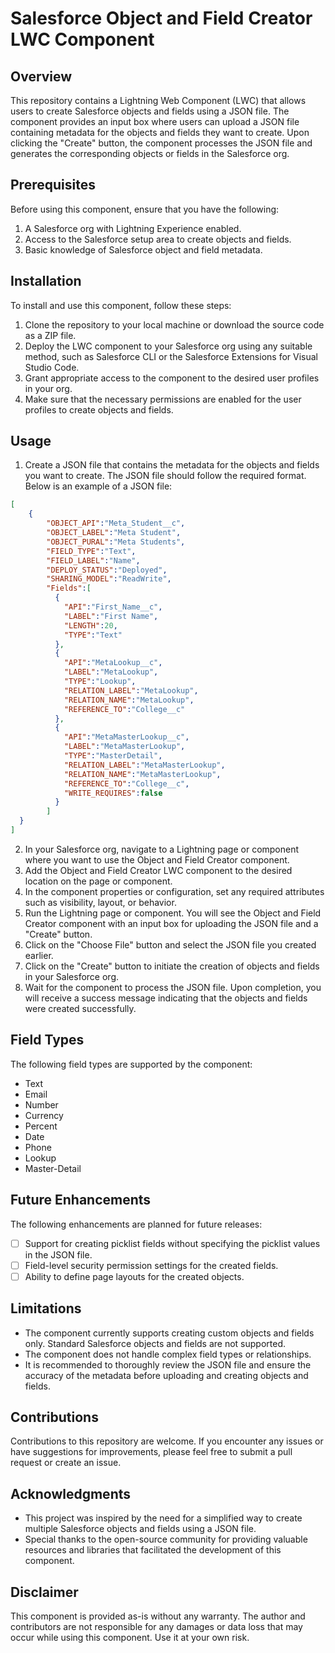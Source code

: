 # Salesforce Object and Field Creator LWC Component

## Overview
This repository contains a Lightning Web Component (LWC) that allows users to create Salesforce objects and fields using a JSON file. The component provides an input box where users can upload a JSON file containing metadata for the objects and fields they want to create. Upon clicking the "Create" button, the component processes the JSON file and generates the corresponding objects or fields in the Salesforce org.

## Prerequisites
Before using this component, ensure that you have the following:

1. A Salesforce org with Lightning Experience enabled.
2. Access to the Salesforce setup area to create objects and fields.
3. Basic knowledge of Salesforce object and field metadata.

## Installation
To install and use this component, follow these steps:

1. Clone the repository to your local machine or download the source code as a ZIP file.
2. Deploy the LWC component to your Salesforce org using any suitable method, such as Salesforce CLI or the Salesforce Extensions for Visual Studio Code.
3. Grant appropriate access to the component to the desired user profiles in your org.
4. Make sure that the necessary permissions are enabled for the user profiles to create objects and fields.

## Usage
1. Create a JSON file that contains the metadata for the objects and fields you want to create. The JSON file should follow the required format. Below is an example of a JSON file:

```json
[
    {
        "OBJECT_API":"Meta_Student__c",
        "OBJECT_LABEL":"Meta Student",
        "OBJECT_PURAL":"Meta Students",
        "FIELD_TYPE":"Text",
        "FIELD_LABEL":"Name",
        "DEPLOY_STATUS":"Deployed",
        "SHARING_MODEL":"ReadWrite",
        "Fields":[
          {
            "API":"First_Name__c",
            "LABEL":"First Name",
            "LENGTH":20,
            "TYPE":"Text"
          },
          {
            "API":"MetaLookup__c",
            "LABEL":"MetaLookup",
            "TYPE":"Lookup",
            "RELATION_LABEL":"MetaLookup",
            "RELATION_NAME":"MetaLookup",
            "REFERENCE_TO":"College__c"
          },
          {
            "API":"MetaMasterLookup__c",
            "LABEL":"MetaMasterLookup",
            "TYPE":"MasterDetail",
            "RELATION_LABEL":"MetaMasterLookup",
            "RELATION_NAME":"MetaMasterLookup",
            "REFERENCE_TO":"College__c",
            "WRITE_REQUIRES":false
          }
        ]
  }
]
```

2. In your Salesforce org, navigate to a Lightning page or component where you want to use the Object and Field Creator component.
3. Add the Object and Field Creator LWC component to the desired location on the page or component.
4. In the component properties or configuration, set any required attributes such as visibility, layout, or behavior.
5. Run the Lightning page or component. You will see the Object and Field Creator component with an input box for uploading the JSON file and a "Create" button.
6. Click on the "Choose File" button and select the JSON file you created earlier.
7. Click on the "Create" button to initiate the creation of objects and fields in your Salesforce org.
8. Wait for the component to process the JSON file. Upon completion, you will receive a success message indicating that the objects and fields were created successfully.

## Field Types
The following field types are supported by the component:

- Text
- Email
- Number
- Currency
- Percent
- Date
- Phone
- Lookup
- Master-Detail

## Future Enhancements
The following enhancements are planned for future releases:

- [ ] Support for creating picklist fields without specifying the picklist values in the JSON file.
- [ ] Field-level security permission settings for the created fields.
- [ ] Ability to define page layouts for the created objects.

## Limitations
- The component currently supports creating custom objects and fields only. Standard Salesforce objects and fields are not supported.
- The component does not handle complex field types or relationships.
- It is recommended to thoroughly review the JSON file and ensure the accuracy of the metadata before uploading and creating objects and fields.

## Contributions
Contributions to this repository are welcome. If you encounter any issues or have suggestions for improvements, please feel free to submit a pull request or create an issue.

## Acknowledgments
- This project was inspired by the need for a simplified way to create multiple Salesforce objects and fields using a JSON file.
- Special thanks to the open-source community for providing valuable resources and libraries that facilitated the development of this component.

## Disclaimer
This component is provided as-is without any warranty. The author and contributors are not responsible for any damages or data loss that may occur while using this component. Use it at your own risk.
